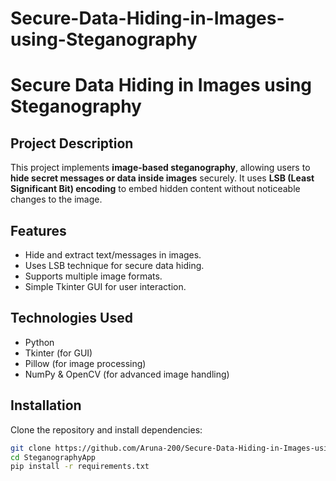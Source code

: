 # Secure-Data-Hiding-in-Images-using-Steganography
# Secure Data Hiding in Images using Steganography

## Project Description
This project implements **image-based steganography**, allowing users to **hide secret messages or data inside images** securely. It uses **LSB (Least Significant Bit) encoding** to embed hidden content without noticeable changes to the image.

## Features
- Hide and extract text/messages in images.
- Uses LSB technique for secure data hiding.
- Supports multiple image formats.
- Simple Tkinter GUI for user interaction.

## Technologies Used
- Python
- Tkinter (for GUI)
- Pillow (for image processing)
- NumPy & OpenCV (for advanced image handling)

## Installation
Clone the repository and install dependencies:
```sh
git clone https://github.com/Aruna-200/Secure-Data-Hiding-in-Images-using-Steganography
cd SteganographyApp
pip install -r requirements.txt
